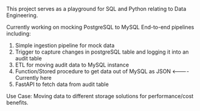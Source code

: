 This project serves as a playground for SQL and Python relating to Data Engineering.

Currently working on mocking PostgreSQL to MySQL End-to-end pipelines including:
  1. Simple ingestion pipeline for mock data
  2. Trigger to capture changes in postgreSQL table and logging it into an audit table
  3. ETL for moving audit data to MySQL instance            
  4. Function/Stored procedure to get data out of MySQL as JSON   <----Currently here
  5. FastAPI to fetch data from audit table

Use Case:
Moving data to different storage solutions for performance/cost benefits.
